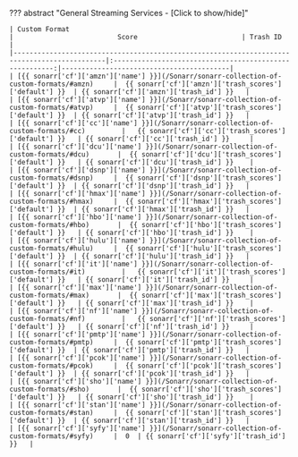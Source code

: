 ??? abstract "General Streaming Services - [Click to show/hide]"

    | Custom Format                                                                               |                          Score                          | Trash ID                                 |
    |---------------------------------------------------------------------------------------------|:-------------------------------------------------------:|------------------------------------------|
    | [{{ sonarr['cf']['amzn']['name'] }}](/Sonarr/sonarr-collection-of-custom-formats/#amzn)     |  {{ sonarr['cf']['amzn']['trash_scores']['default'] }}  | {{ sonarr['cf']['amzn']['trash_id'] }}   |
    | [{{ sonarr['cf']['atvp']['name'] }}](/Sonarr/sonarr-collection-of-custom-formats/#atvp)     |  {{ sonarr['cf']['atvp']['trash_scores']['default'] }}  | {{ sonarr['cf']['atvp']['trash_id'] }}   |
    | [{{ sonarr['cf']['cc']['name'] }}](/Sonarr/sonarr-collection-of-custom-formats/#cc)         |   {{ sonarr['cf']['cc']['trash_scores']['default'] }}   | {{ sonarr['cf']['cc']['trash_id'] }}     |
    | [{{ sonarr['cf']['dcu']['name'] }}](/Sonarr/sonarr-collection-of-custom-formats/#dcu)       |  {{ sonarr['cf']['dcu']['trash_scores']['default'] }}   | {{ sonarr['cf']['dcu']['trash_id'] }}    |
    | [{{ sonarr['cf']['dsnp']['name'] }}](/Sonarr/sonarr-collection-of-custom-formats/#dsnp)     |  {{ sonarr['cf']['dsnp']['trash_scores']['default'] }}  | {{ sonarr['cf']['dsnp']['trash_id'] }}   |
    | [{{ sonarr['cf']['hmax']['name'] }}](/Sonarr/sonarr-collection-of-custom-formats/#hmax)     |  {{ sonarr['cf']['hmax']['trash_scores']['default'] }}  | {{ sonarr['cf']['hmax']['trash_id'] }}   |
    | [{{ sonarr['cf']['hbo']['name'] }}](/Sonarr/sonarr-collection-of-custom-formats/#hbo)       |  {{ sonarr['cf']['hbo']['trash_scores']['default'] }}   | {{ sonarr['cf']['hbo']['trash_id'] }}    |
    | [{{ sonarr['cf']['hulu']['name'] }}](/Sonarr/sonarr-collection-of-custom-formats/#hulu)     |  {{ sonarr['cf']['hulu']['trash_scores']['default'] }}  | {{ sonarr['cf']['hulu']['trash_id'] }}   |
    | [{{ sonarr['cf']['it']['name'] }}](/Sonarr/sonarr-collection-of-custom-formats/#it)         |   {{ sonarr['cf']['it']['trash_scores']['default'] }}   | {{ sonarr['cf']['it']['trash_id'] }}     |
    | [{{ sonarr['cf']['max']['name'] }}](/Sonarr/sonarr-collection-of-custom-formats/#max)       |  {{ sonarr['cf']['max']['trash_scores']['default'] }}   | {{ sonarr['cf']['max']['trash_id'] }}    |
    | [{{ sonarr['cf']['nf']['name'] }}](/Sonarr/sonarr-collection-of-custom-formats/#nf)         |   {{ sonarr['cf']['nf']['trash_scores']['default'] }}   | {{ sonarr['cf']['nf']['trash_id'] }}     |
    | [{{ sonarr['cf']['pmtp']['name'] }}](/Sonarr/sonarr-collection-of-custom-formats/#pmtp)     |  {{ sonarr['cf']['pmtp']['trash_scores']['default'] }}  | {{ sonarr['cf']['pmtp']['trash_id'] }}   |
    | [{{ sonarr['cf']['pcok']['name'] }}](/Sonarr/sonarr-collection-of-custom-formats/#pcok)     |  {{ sonarr['cf']['pcok']['trash_scores']['default'] }}  | {{ sonarr['cf']['pcok']['trash_id'] }}   |
    | [{{ sonarr['cf']['sho']['name'] }}](/Sonarr/sonarr-collection-of-custom-formats/#sho)       |  {{ sonarr['cf']['sho']['trash_scores']['default'] }}   | {{ sonarr['cf']['sho']['trash_id'] }}    |
    | [{{ sonarr['cf']['stan']['name'] }}](/Sonarr/sonarr-collection-of-custom-formats/#stan)     |  {{ sonarr['cf']['stan']['trash_scores']['default'] }}  | {{ sonarr['cf']['stan']['trash_id'] }}   |
    | [{{ sonarr['cf']['syfy']['name'] }}](/Sonarr/sonarr-collection-of-custom-formats/#syfy)     |  0  | {{ sonarr['cf']['syfy']['trash_id'] }}   |
